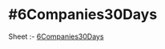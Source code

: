 # #6Companies30Days
<!-- 
Sheet :- https://docs.google.com/document/d/1gArkit3S_KXNfl01XSE0HLqpLR2gbh2mJ8ftsxKVd24/edit -->

Sheet :- [6Companies30Days](https://docs.google.com/document/d/1gArkit3S_KXNfl01XSE0HLqpLR2gbh2mJ8ftsxKVd24/edit)
